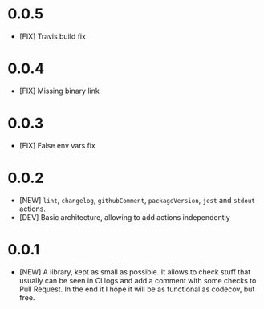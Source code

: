 # 0.0.5

* [FIX] Travis build fix

# 0.0.4

* [FIX] Missing binary link

# 0.0.3

* [FIX] False env vars fix

# 0.0.2

* [NEW] `lint`, `changelog`, `githubComment`, `packageVersion`, `jest` and `stdout` actions.
* [DEV] Basic architecture, allowing to add actions independently

# 0.0.1

* [NEW] A library, kept as small as possible. It allows to check stuff that usually can be seen in CI logs and add a comment with some checks to Pull Request. In the end it I hope it will be as functional as codecov, but free.
